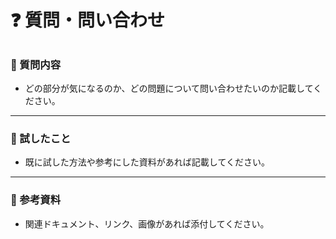 # ❓ 質問・問い合わせ

##

### 🔄 質問内容

- どの部分が気になるのか、どの問題について問い合わせたいのか記載してください。

---

### 🧩 試したこと

- 既に試した方法や参考にした資料があれば記載してください。

---

### 📎 参考資料

- 関連ドキュメント、リンク、画像があれば添付してください。
